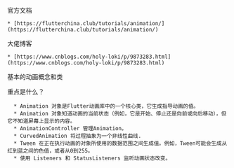 官方文档

    * [https://flutterchina.club/tutorials/animation/](https://flutterchina.club/tutorials/animation/)

大佬博客

    * [https://www.cnblogs.com/holy-loki/p/9873283.html](https://www.cnblogs.com/holy-loki/p/9873283.html)
    

基本的动画概念和类

重点是什么？

      * Animation 对象是Flutter动画库中的一个核心类，它生成指导动画的值。
      * Animation 对象知道动画的当前状态（例如，它是开始、停止还是向前或向后移动），但它不知道屏幕上显示的内容。
      * AnimationController 管理Animation。
      * CurvedAnimation 将过程抽象为一个非线性曲线.
      * Tween 在正在执行动画的对象所使用的数据范围之间生成值。例如，Tween可能会生成从红到蓝之间的色值，或者从0到255。
      * 使用 Listeners 和 StatusListeners 监听动画状态改变。
      
